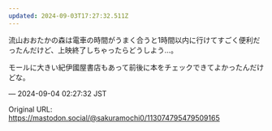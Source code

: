 ```yaml
---
updated: 2024-09-03T17:27:32.511Z
---
```


<p>流山おおたかの森は電車の時間がうまく合うと1時間以内に行けてすごく便利だったんだけど、上映終了しちゃったらどうしよう…。</p><p>モールに大きい紀伊國屋書店もあって前後に本をチェックできてよかったんだけどな。</p>

&mdash; 2024-09-04 02:27:32 JST

Original URL: https://mastodon.social/@sakuramochi0/113074795479509165
